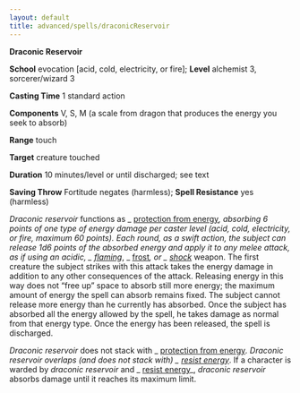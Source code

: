 ```yaml
---
layout: default
title: advanced/spells/draconicReservoir
---
```

 **Draconic Reservoir**

**School** evocation [acid, cold, electricity, or fire]; **Level** alchemist 3, sorcerer/wizard 3

**Casting Time** 1 standard action

**Components** V, S, M (a scale from dragon that produces the energy you seek to absorb)

**Range** touch

**Target** creature touched

**Duration** 10 minutes/level or until discharged; see text

**Saving Throw** Fortitude negates (harmless); **Spell Resistance** yes (harmless)

_Draconic reservoir_ functions as _ [protection from energy](../../spells/protectionFromEnergy#_protection-from-energy)_, absorbing 6 points of one type of energy damage per caster level (acid, cold, electricity, or fire, maximum 60 points). Each round, as a swift action, the subject can release 1d6 points of the absorbed energy and apply it to any melee attack, as if using an _acidic_, _ [flaming](../../magicItems/weapons#_weapons-flaming)_, _ [frost](../../magicItems/weapons#_weapons-frost)_, or _ [shock](../../magicItems/weapons#_weapons-shock)_ weapon. The first creature the subject strikes with this attack takes the energy damage in addition to any other consequences of the attack. Releasing energy in this way does not “free up” space to absorb still more energy; the maximum amount of energy the spell can absorb remains fixed. The subject cannot release more energy than he currently has absorbed. Once the subject has absorbed all the energy allowed by the spell, he takes damage as normal from that energy type. Once the energy has been released, the spell is discharged.

_Draconic reservoir_ does not stack with _ [protection from energy](../../spells/protectionFromEnergy#_protection-from-energy)_. _Draconic reservoir_ overlaps (and does not stack with) _ [resist energy](../../spells/resistEnergy#_resist-energy)_. If a character is warded by _draconic reservoir_ and _ [resist energy](../../spells/resistEnergy#_resist-energy)_, _draconic reservoir_ absorbs damage until it reaches its maximum limit.

